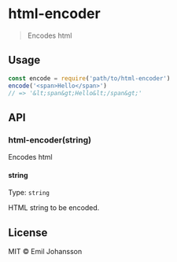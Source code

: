 # html-encoder

> Encodes html

## Usage

```js
const encode = require('path/to/html-encoder')
encode('<span>Hello</span>')
// => '&lt;span&gt;Hello&lt;/span&gt;'
```

## API

### html-encoder(string)

Encodes html

#### string

Type: `string`

HTML string to be encoded.

## License

MIT © Emil Johansson
